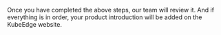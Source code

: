 Once you have completed the above steps, our team will review it. And if everything is in order, your product introduction will be added on the KubeEdge website.